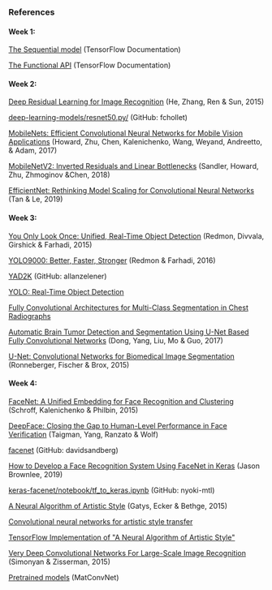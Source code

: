 ### References
#### W​eek 1:
[The Sequential model](https://www.tensorflow.org/guide/keras/sequential_model) (TensorFlow Documentation) 

[The Functional API](https://www.tensorflow.org/guide/keras/functional) (TensorFlow Documentation) 

#### W​eek 2:
[Deep Residual Learning for Image Recognition](https://arxiv.org/abs/1512.03385) (He, Zhang, Ren & Sun, 2015) 

[d​eep-learning-models/resnet50.py/](https://github.com/fchollet/deep-learning-models/blob/master/resnet50.py) (GitHub: fchollet) 

[MobileNets: Efficient Convolutional Neural Networks for Mobile Vision Applications](https://arxiv.org/abs/1704.04861) (Howard, Zhu, Chen, Kalenichenko, Wang, Weyand, Andreetto, ​& Adam, 2017) 

[MobileNetV2: Inverted Residuals and Linear Bottlenecks](https://arxiv.org/abs/1801.04381) (Sandler, Howard, Zhu, Zhmoginov &Chen, 2018) 

[EfficientNet: Rethinking Model Scaling for Convolutional Neural Networks](https://arxiv.org/abs/1905.11946) (Tan & Le, 2019) 

#### W​eek 3:
[You Only Look Once: Unified, Real-Time Object Detection](https://arxiv.org/abs/1506.02640) (Redmon, Divvala, Girshick & Farhadi, 2015)

[YOLO9000: Better, Faster, Stronger](https://arxiv.org/abs/1612.08242) (Redmon & Farhadi, 2016) 

[YAD2K](https://github.com/allanzelener/YAD2K) (GitHub: allanzelener) 

[YOLO: Real-Time Object Detection](https://pjreddie.com/darknet/yolo/)

[Fully Convolutional Architectures for Multi-Class Segmentation in Chest Radiographs](https://arxiv.org/abs/1701.08816 (Novikov, Lenis, Major, Hladůvka, Wimmer & Bühler, 2017) )

[Automatic Brain Tumor Detection and Segmentation Using U-Net Based Fully Convolutional Networks](https://arxiv.org/abs/1705.03820) (Dong, Yang, Liu, Mo & Guo, 2017) 

[U-Net: Convolutional Networks for Biomedical Image Segmentation](https://arxiv.org/abs/1505.04597) (Ronneberger, Fischer & Brox, 2015) 

#### W​eek 4:
[FaceNet: A Unified Embedding for Face Recognition and Clustering](https://arxiv.org/pdf/1503.03832.pdf) (Schroff, Kalenichenko & Philbin, 2015) 

[DeepFace: Closing the Gap to Human-Level Performance in Face Verification](https://research.facebook.com/wp-content/uploads/2016/11/deepface-closing-the-gap-to-human-level-performance-in-face-verification.pdf) (Taigman, Yang, Ranzato & Wolf) 

[f​acenet](https://github.com/davidsandberg/facenet) (GitHub: davidsandberg) 

[How to Develop a Face Recognition System Using FaceNet in Keras](https://machinelearningmastery.com/how-to-develop-a-face-recognition-system-using-facenet-in-keras-and-an-svm-classifier/) (Jason Brownlee, 2019)  

[k​eras-facenet/notebook/tf_to_keras.ipynb](https://github.com/nyoki-mtl/keras-facenet/blob/master/notebook/tf_to_keras.ipynb) (GitHub: nyoki-mtl) 

[A Neural Algorithm of Artistic Style](https://arxiv.org/abs/1508.06576) (Gatys, Ecker & Bethge, 2015)

[Convolutional neural networks for artistic style transfer](https://harishnarayanan.org/writing/artistic-style-transfer/)

[TensorFlow Implementation of "A Neural Algorithm of Artistic Style"](http://www.chioka.in/tensorflow-implementation-neural-algorithm-of-artistic-style)

[V​ery Deep Convolutional Networks For Large-Scale Image Recognition](https://arxiv.org/pdf/1409.1556.pdf) (Simonyan & Zisserman, 2015) 

[Pretrained models](https://www.vlfeat.org/matconvnet/pretrained/) (MatConvNet) 
